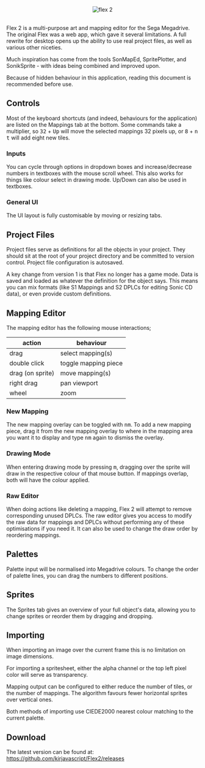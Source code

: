 <div align="center">
    <img src="https://i.imgur.com/NrHcaGC.png" alt="flex 2">
    <br>
</div>
<br>

Flex 2 is a multi-purpose art and mapping editor for the Sega Megadrive. The original Flex was a web app, which gave it several limitations. A full rewrite for desktop opens up the ability to use real project files, as well as various other niceties.

Much inspiration has come from the tools SonMapEd, SpritePlotter, and SonikSprite - with ideas being combined and improved upon.

Because of hidden behaviour in this application, reading this document is recommended before use.


## Controls

Most of the keyboard shortcuts (and indeed, behaviours for the application) are listed on the Mappings tab at the bottom. Some commands take a multiplier, so <kbd>32</kbd> + <kbd>Up</kbd> will move the selected mappings 32 pixels up, or <kbd>8</kbd> + <kbd>n t</kbd> will add eight new tiles.

### Inputs

You can cycle through options in dropdown boxes and increase/decrease numbers in textboxes with the mouse scroll wheel. This also works for things like colour select in drawing mode. Up/Down can also be used in textboxes.

### General UI

The UI layout is fully customisable by moving or resizing tabs.

## Project Files

Project files serve as definitions for all the objects in your project. They should sit at the root of your project directory and be committed to version control. Project file configuration is autosaved.

A key change from version 1 is that Flex no longer has a game mode. Data is saved and loaded as whatever the definition for the object says. This means you can mix formats (like S1 Mappings and S2 DPLCs for editing Sonic CD data), or even provide custom definitions.

## Mapping Editor

The mapping editor has the following mouse interactions;

| action | behaviour  |
|---|---|
| drag  | select mapping(s)  |
| double click | toggle mapping piece |
| drag (on sprite)  | move mapping(s)  |
| right drag | pan viewport |
| wheel | zoom |

### New Mapping

The new mapping overlay can be toggled with <kbd>nm</kbd>. To add a new mapping piece, drag it from the new mapping overlay to where in the mapping area you want it to display and type <kbd>nm</kbd> again to dismiss the overlay.

### Drawing Mode

When entering drawing mode by pressing <kbd>m</kbd>, dragging over the sprite will draw in the respective colour of that mouse button. If mappings overlap, both will have the colour applied.

### Raw Editor

When doing actions like deleting a mapping, Flex 2 will attempt to remove corresponding unused DPLCs. The raw editor gives you access to modify the raw data for mappings and DPLCs without performing any of these optimisations if you need it. It can also be used to change the draw order by reordering mappings.

## Palettes

Palette input will be normalised into Megadrive colours. To change the order of palette lines, you can drag the numbers to different positions.

## Sprites

The Sprites tab gives an overview of your full object's data, allowing you to change sprites or reorder them by dragging and dropping.

## Importing

When importing an image over the current frame this is no limitation on image dimensions.

For importing a spritesheet, either the alpha channel or the top left pixel color will serve as transparency.

Mapping output can be configured to either reduce the number of tiles, or the number of mappings. The algorithm favours fewer horizontal sprites over vertical ones.

Both methods of importing use CIEDE2000 nearest colour matching to the current palette.

## Download

The latest version can be found at: https://github.com/kirjavascript/Flex2/releases

